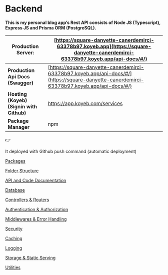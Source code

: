 # Backend

**This is my personal blog app’s Rest API consists of Node JS (Typescript), Express JS and Prisma ORM (PostgreSQL).**

| **Production Server:** | [https://square-danyette-canerdemirci-63378b97.koyeb.app](https://square-danyette-canerdemirci-63378b97.koyeb.app/api-docs/#/) |
| --- | --- |
| **Production Api Docs (Swagger)** |  [https://square-danyette-canerdemirci-63378b97.koyeb.app/api-docs/#/](https://square-danyette-canerdemirci-63378b97.koyeb.app/api-docs/#/) |
| **Hosting (Koyeb) (Signin with Github)** |  https://app.koyeb.com/services |
| **Package Manager** | npm |****

<aside>
👉

It deployed with Github push command (automatic deployment)

</aside>

[Packages](README/Backend%20138a4b25fe51800a84f5ce04ac0ffa42/Packages%2013fa4b25fe51802d8eadc5e1e30f9bce.md)

[Folder Structure](README/Backend%20138a4b25fe51800a84f5ce04ac0ffa42/Folder%20Structure%20192a4b25fe518077a1aedc2fd4c2d649.md)

[API and Code Documentation](README/Backend%20138a4b25fe51800a84f5ce04ac0ffa42/API%20and%20Code%20Documentation%2013ca4b25fe51808aab96cf672b448057.md)

[Database](README/Backend%20138a4b25fe51800a84f5ce04ac0ffa42/Database%20138a4b25fe5180598415f15bbac102b9.md)

[Controllers & Routers](README/Backend%20138a4b25fe51800a84f5ce04ac0ffa42/Controllers%20&%20Routers%20194a4b25fe5180e8b0cdc7ffa3726fe8.md)

[Authentication & Authorization](README/Backend%20138a4b25fe51800a84f5ce04ac0ffa42//Authentication%20&%20Authorization%2014ea4b25fe5180dc8c5cd1f647be5f01.md)

[Middlewares & Error Handling](README/Backend%20138a4b25fe51800a84f5ce04ac0ffa42/Middlewares%20&%20Error%20Handling%20194a4b25fe5180279f65e89af8eb2c22.md)

[Security](README/Backend%20138a4b25fe51800a84f5ce04ac0ffa42/Security%20191a4b25fe5180418f35cba0c8605d7f.md)

[Caching](README/Backend%20138a4b25fe51800a84f5ce04ac0ffa42/Caching%2018da4b25fe5180229f9ff8b0c9c9642f.md)

[Logging](README/Backend%20138a4b25fe51800a84f5ce04ac0ffa42/Logging%20191a4b25fe51804e97daef05f3cebf72.md)

[Storage & Static Serving](README/Backend%20138a4b25fe51800a84f5ce04ac0ffa42/Storage%20&%20Static%20Serving%2013ca4b25fe5180e3a215c4a8dbf30e7e.md)

[Utilities](README/Backend%20138a4b25fe51800a84f5ce04ac0ffa42/Utilities%20194a4b25fe5180878d0ccb0e9585aa31.md)